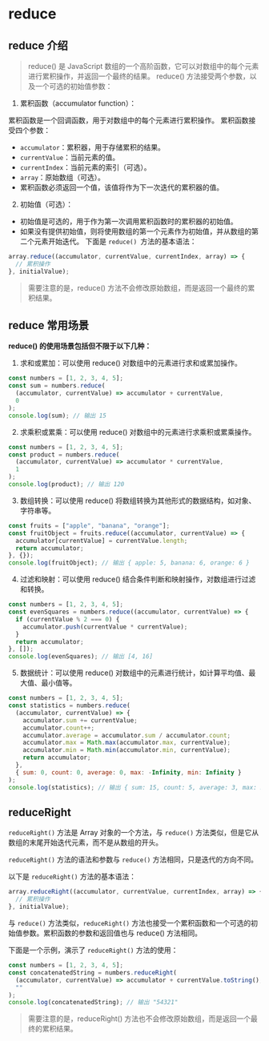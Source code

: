# reduce

## reduce 介绍

> reduce() 是 JavaScript 数组的一个高阶函数，它可以对数组中的每个元素进行累积操作，并返回一个最终的结果。
> reduce() 方法接受两个参数，以及一个可选的初始值参数：

1. 累积函数（accumulator function）：

累积函数是一个回调函数，用于对数组中的每个元素进行累积操作。
累积函数接受四个参数：

- `accumulator`：累积器，用于存储累积的结果。
- `currentValue`：当前元素的值。
- `currentIndex`：当前元素的索引（可选）。
- `array`：原始数组（可选）。
- 累积函数必须返回一个值，该值将作为下一次迭代的累积器的值。

2. 初始值（可选）：

- 初始值是可选的，用于作为第一次调用累积函数时的累积器的初始值。
- 如果没有提供初始值，则将使用数组的第一个元素作为初始值，并从数组的第二个元素开始迭代。
  下面是 `reduce() `方法的基本语法：

```js
array.reduce((accumulator, currentValue, currentIndex, array) => {
  // 累积操作
}, initialValue);
```

> 需要注意的是，reduce() 方法不会修改原始数组，而是返回一个最终的累积结果。

## reduce 常用场景

**reduce() 的使用场景包括但不限于以下几种：**

1. 求和或累加：可以使用 reduce() 对数组中的元素进行求和或累加操作。

```js
const numbers = [1, 2, 3, 4, 5];
const sum = numbers.reduce(
  (accumulator, currentValue) => accumulator + currentValue,
  0
);
console.log(sum); // 输出 15
```

2. 求乘积或累乘：可以使用 reduce() 对数组中的元素进行求乘积或累乘操作。

```js
const numbers = [1, 2, 3, 4, 5];
const product = numbers.reduce(
  (accumulator, currentValue) => accumulator * currentValue,
  1
);
console.log(product); // 输出 120
```

3. 数组转换：可以使用 reduce() 将数组转换为其他形式的数据结构，如对象、字符串等。

```js
const fruits = ["apple", "banana", "orange"];
const fruitObject = fruits.reduce((accumulator, currentValue) => {
  accumulator[currentValue] = currentValue.length;
  return accumulator;
}, {});
console.log(fruitObject); // 输出 { apple: 5, banana: 6, orange: 6 }
```

4. 过滤和映射：可以使用 reduce() 结合条件判断和映射操作，对数组进行过滤和转换。

```js
const numbers = [1, 2, 3, 4, 5];
const evenSquares = numbers.reduce((accumulator, currentValue) => {
  if (currentValue % 2 === 0) {
    accumulator.push(currentValue * currentValue);
  }
  return accumulator;
}, []);
console.log(evenSquares); // 输出 [4, 16]
```

5. 数据统计：可以使用 reduce() 对数组中的元素进行统计，如计算平均值、最大值、最小值等。

```js
const numbers = [1, 2, 3, 4, 5];
const statistics = numbers.reduce(
  (accumulator, currentValue) => {
    accumulator.sum += currentValue;
    accumulator.count++;
    accumulator.average = accumulator.sum / accumulator.count;
    accumulator.max = Math.max(accumulator.max, currentValue);
    accumulator.min = Math.min(accumulator.min, currentValue);
    return accumulator;
  },
  { sum: 0, count: 0, average: 0, max: -Infinity, min: Infinity }
);
console.log(statistics); // 输出 { sum: 15, count: 5, average: 3, max: 5, min: 1 }
```

## reduceRight

`reduceRight()` 方法是 Array 对象的一个方法，与 `reduce()` 方法类似，但是它从数组的末尾开始迭代元素，而不是从数组的开头。

`reduceRight()` 方法的语法和参数与 `reduce()` 方法相同，只是迭代的方向不同。

以下是 `reduceRight()` 方法的基本语法：

```js
array.reduceRight((accumulator, currentValue, currentIndex, array) => {
  // 累积操作
}, initialValue);
```

与 `reduce()` 方法类似，`reduceRight()` 方法也接受一个累积函数和一个可选的初始值参数。累积函数的参数和返回值也与 reduce() 方法相同。

下面是一个示例，演示了 `reduceRight()` 方法的使用：

```js
const numbers = [1, 2, 3, 4, 5];
const concatenatedString = numbers.reduceRight(
  (accumulator, currentValue) => accumulator + currentValue.toString(),
  ""
);
console.log(concatenatedString); // 输出 "54321"
```

> 需要注意的是，reduceRight() 方法也不会修改原始数组，而是返回一个最终的累积结果。
